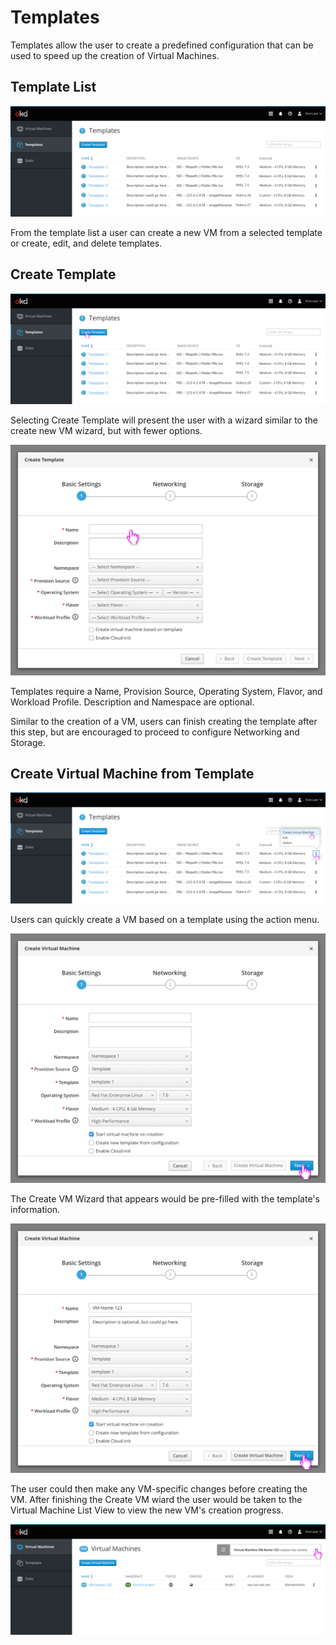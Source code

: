 # Templates

Templates allow the user to create a predefined configuration that can be used to speed up the creation of Virtual Machines.

## Template List

![Template list](img/1-1-templates.png)

From the template list a user can create a new VM from a selected template or create, edit, and delete templates.

## Create Template

![Create template button](img/2-1-create-template.png)

Selecting Create Template will present the user with a wizard similar to the create new VM wizard, but with fewer options.

![Create template basic settings](img/2-2-create-template-modal.png)

Templates require a Name, Provision Source, Operating System, Flavor, and Workload Profile. Description and Namespace are optional.

Similar to the creation of a VM, users can finish creating the template after this step, but are encouraged to proceed to configure Networking and Storage.

## Create Virtual Machine from Template

![Create virtual machine button](img/3-1-create-vm.png)

Users can quickly create a VM based on a template using the action menu.

![Create virtual machine basic settings](img/3-2-create-vm-modal-basic.png)

The Create VM Wizard that appears would be pre-filled with the template's information.

![Create virtual machine basic settings filled](img/3-3-create-vm-modal-basic-filled.png)

The user could then make any VM-specific changes before creating the VM. After finishing the Create VM wiard the user would be taken to the Virtual Machine List View to view the new VM's creation progress.

![Virtual machine creation started](img/3-4-create-vm-notification.png)